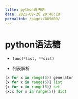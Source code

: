 ```yaml
---
title: python语法糖
date: 2021-09-28 20:46:18
permalink: /pages/009d09/
---
```


# python语法糖

* `func(*list, **dict)`

* 列表解析
```python
(x for x in range(5)) generator
[x for x in range(5)] list
{x for x in range(5)} set
{x:x for x in range(5)} dict
```


